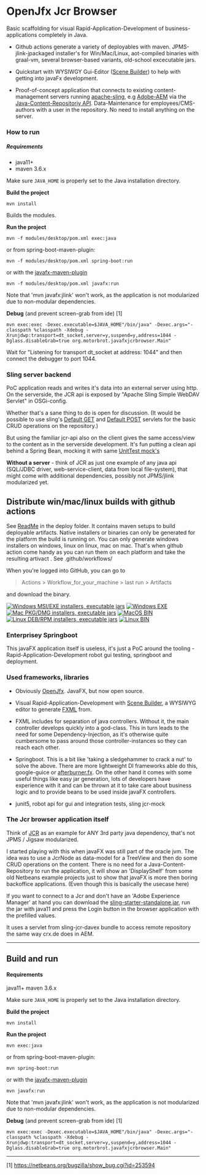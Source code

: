 # OpenJfx Jcr Browser


Basic scaffolding for visual Rapid-Application-Development of business-applications completely in Java. 

- Github actions generate a variety of deployables with maven.
JPMS-jlink-jpackaged installer's for Win/Mac/Linux, aot-compiled binaries with graal-vm, several browser-based variants, old-school excecutable jars.

- Quickstart with WYSIWGY Gui-Editor ([Scene Builder](https://gluonhq.com/products/scene-builder/)) to help with getting into javaFx development.

- Proof-of-concept application that connects to existing content-management servers running [apache-sling](https://sling.apache.org/), e.g [Adobe-AEM](https://business.adobe.com/products/experience-manager/adobe-experience-manager.html) via the  [Java-Content-Repositoriy API](https://dzone.com/articles/java-content-repository-best). Data-Maintenance for employees/CMS-authors with a user in the repository. No need to install anything on the server. 

### How to run
##### Requirements
- java11+ 
- maven 3.6.x

Make sure `JAVA_HOME` is properly set to the Java installation directory.

**Build the project**

    mvn install

Builds the modules.

    
**Run the project**

    mvn -f modules/desktop/pom.xml exec:java

or from spring-boot-maven-plugin:
     
    mvn -f modules/desktop/pom.xml spring-boot:run
    
or with the [javafx-maven-plugin](https://github.com/openjfx/javafx-maven-plugin)

    mvn -f modules/desktop/pom.xml javafx:run
 
Note that 'mvn javafx:jlink' won't work, as the application is not modularized due to non-modular dependencies.

**Debug** (and prevent screen-grab from ide) [1]

    mvn exec:exec -Dexec.executable=$JAVA_HOME"/bin/java" -Dexec.args="-classpath %classpath -Xdebug -Xrunjdwp:transport=dt_socket,server=y,suspend=y,address=1044 -Dglass.disableGrab=true org.motorbrot.javafxjcrbrowser.Main"
    
Wait for "Listening for transport dt_socket at address: 1044" and then connect the debugger to port 1044.

### Sling server backend
PoC application reads and writes it's data into an external server using http. On the serverside, the JCR api is exposed by "Apache Sling Simple WebDAV Servlet" in OSGi-config.

Whether that's a sane thing to do is open for discussion. (It would be possible to use sling's [Default GET](https://sling.apache.org/documentation/bundles/rendering-content-default-get-servlets.html) and [Default POST](https://sling.apache.org/documentation/bundles/manipulating-content-the-slingpostservlet-servlets-post.html) servlets for the basic CRUD operations on the repository.)

But using the familiar jcr-api also on the client gives the same access/view to the content as in the serverside development.
It's fun putting a clean api behind a Spring Bean, mocking it with same [UnitTest mock's](https://sling.apache.org/documentation/development/jcr-mock.html)

**Without a server** - think of JCR as just one example of any java api (SQL/JDBC driver, web-service-client, data from local file-system), that might come with additional dependencies, possibly not JPMS/jlink modularized yet.

## Distribute win/mac/linux builds with github actions 

See [ReadMe](./deploy/ReadMe.md) in the deploy folder. It contains maven setups to build deployable artifacts.
Native installers or binaries can only be generated for the platform the build is running on. 
You can only generate windows installers on windows, linux on linux, mac on mac. 
That's when github action come handy as you can run them on each platform and take the resulting artivact .
See .github/workflows/

When you're logged into GitHub, you can go to 
 >Actions > Workflow_for_your_machine > last run > Artifacts
 
and download the binary.

[![Windows MSI/EXE installers, executable jars](https://github.com/orx0815/openJfx-jcrbrowser/actions/workflows/win_installer.yml/badge.svg)](https://github.com/orx0815/openJfx-jcrbrowser/actions/workflows/win_installer.yml)
[![Windows EXE](https://github.com/orx0815/openJfx-jcrbrowser/actions/workflows/win_native.yml/badge.svg)](https://github.com/orx0815/openJfx-jcrbrowser/actions/workflows/win_native.yml)
[![Mac PKG/DMG installers, executable jars](https://github.com/orx0815/openJfx-jcrbrowser/actions/workflows/mac_installer.yml/badge.svg)](https://github.com/orx0815/openJfx-jcrbrowser/actions/workflows/mac_installer.yml)
[![MacOS BIN](https://github.com/orx0815/openJfx-jcrbrowser/actions/workflows/mac_native.yml/badge.svg)](https://github.com/orx0815/openJfx-jcrbrowser/actions/workflows/mac_native.yml)
[![Linux DEB/RPM installers, executable jars](https://github.com/orx0815/openJfx-jcrbrowser/actions/workflows/linux_installer.yml/badge.svg)](https://github.com/orx0815/openJfx-jcrbrowser/actions/workflows/linux_installer.yml)
[![Linux BIN](https://github.com/orx0815/openJfx-jcrbrowser/actions/workflows/linux_native.yml/badge.svg)](https://github.com/orx0815/openJfx-jcrbrowser/actions/workflows/linux_native.yml)


### Enterprisey Springboot

This javaFX application itself is useless, it's just a PoC around the tooling - Rapid-Application-Development robot gui testing, springboot and deployment.










### Used frameworks, libraries 
- Obviously [OpenJfx](https://openjfx.io/). JavaFX, but now open source.
- Visual Rapid-Application-Development with [Scene Builder](https://gluonhq.com/products/scene-builder/), a WYSIWYG editor to generate [FXML](https://docs.oracle.com/javase/8/javafx/api/javafx/fxml/doc-files/introduction_to_fxml.html) from.
- FXML includes for separation of java controllers. Without it, the main controller develops quickly into a god-class. This in turn leads to the need for some Dependency-Injection, as it's otherwise quite cumbersome to pass around those controller-instances so they can reach each other.
- Springboot. This is a bit like 'taking a sledgehammer to crack a nut' to solve the above. There are more lightweight DI frameworks able do this, google-guice or [afterburner.fx](https://github.com/AdamBien/afterburner.fx). 
On the other hand it comes with some useful things like easy jar generation, lots of developers have experience with it and can be thrown at it to take care about business logic and to provide beans to be used inside javaFX controllers.

- junit5, robot api for gui and integration tests, sling jcr-mock
  
 
 
### The Jcr browser application itself

Think of [JCR](https://dzone.com/articles/java-content-repository-best) as an example for ANY 3rd party java dependency, that's not JPMS / Jigsaw modularized.

I started playing with this when javaFX was still part of the oracle jvm. The idea was to use a JcrNode as data-model for a TreeView and then do some CRUD operations on the content.
There is no need for a Java-Content-Repository to run the application, it will show an 'DisplayShelf' from some old Netbeans example projects just to show that javaFX is more then boring backoffice applications. (Even though this is basically the usecase here) 

If you want to connect to a Jcr and don't have an 'Adobe Experience Manager' at hand you can download the [sling-starter-standalone.jar](https://sling.apache.org/downloads.cgi#sling-application), run the jar with java11 and press the Login button in the browser application with the prefilled values.

 It uses a servlet from sling-jcr-davex bundle to access remote repository the same way crx.de does in AEM.
 
***

## Build and run

#### Requirements

java11+ 
maven 3.6.x

Make sure `JAVA_HOME` is properly set to the Java installation directory.


**Build the project**

    mvn install
    

**Run the project**
    
    mvn exec:java


or from spring-boot-maven-plugin:
     
    mvn spring-boot:run
    
    
or with the [javafx-maven-plugin](https://github.com/openjfx/javafx-maven-plugin)

    mvn javafx:run
 
Note that 'mvn javafx:jlink' won't work, as the application is not modularized due to non-modular dependencies.

**Debug** (and prevent screen-grab from ide) [1]

    mvn exec:exec -Dexec.executable=$JAVA_HOME"/bin/java" -Dexec.args="-classpath %classpath -Xdebug -Xrunjdwp:transport=dt_socket,server=y,suspend=y,address=1044 -Dglass.disableGrab=true org.motorbrot.javafxjcrbrowser.Main"
   

   




***
[1] https://netbeans.org/bugzilla/show_bug.cgi?id=253594
